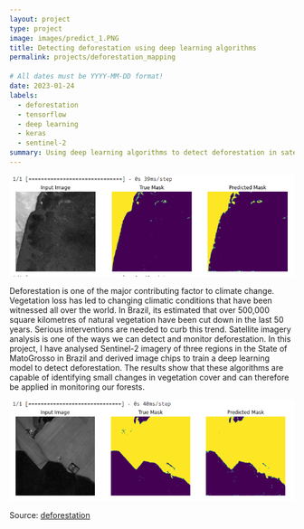 ```yaml
---
layout: project
type: project
image: images/predict_1.PNG
title: Detecting deforestation using deep learning algorithms
permalink: projects/deforestation_mapping

# All dates must be YYYY-MM-DD format!
date: 2023-01-24
labels:
  - deforestation
  - tensorflow
  - deep learning
  - keras
  - sentinel-2
summary: Using deep learning algorithms to detect deforestation in satellite imagery
---
```

<img class="ui image" src="../images/predict_2.PNG">

Deforestation is one of the major contributing factor to climate change. Vegetation loss has led to changing climatic conditions that have been witnessed all over the world. In Brazil, its estimated that over 500,000 square kilometres of natural vegetation have been cut down in the last 50 years. Serious interventions are needed to curb this trend. Satellite imagery analysis is one of the ways we can detect and monitor deforestation. In this project, I have analysed Sentinel-2 imagery of three regions in the State of MatoGrosso in Brazil and derived image chips to train a deep learning model to detect deforestation. 
The results show that these algorithms are capable of identifying small changes in vegetation cover and can therefore be applied in monitoring our forests.

<img class="ui image" src="../images/predict_1.PNG">

Source: <a href="https://github.com/japhethkimeu/deep_learning"><i class="large github icon"></i>deforestation</a>

